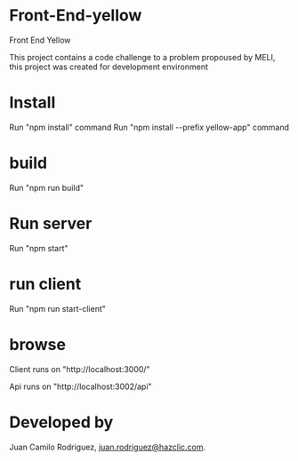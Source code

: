 # Front-End-yellow
Front End Yellow

This project contains a code challenge to a problem propoused by MELI, this project was created for development environment

# Install

Run "npm install" command
Run "npm install --prefix yellow-app" command

# build 
Run "npm run build" 

# Run server

Run "npm start"

# run client

Run "npm run start-client"

# browse

 Client runs on  "http://localhost:3000/"

 Api runs on  "http://localhost:3002/api"


# Developed by

Juan Camilo Rodriguez, juan.rodriguez@hazclic.com.
